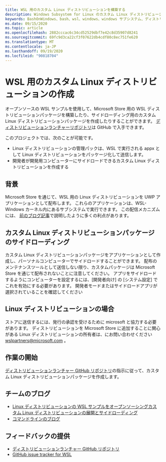 ```yaml
---
title: WSL 用のカスタム Linux ディストリビューションを構築する
description: Windows Subsystem for Linux のカスタム Linux ディストリビューションを作成する方法について説明します。
keywords: BashOnWindows、bash、wsl、windows、windows サブシステム、ディストリビューション、カスタム
ms.date: 09/15/2020
ms.topic: article
ms.openlocfilehash: 2882cccac6c34cd52529dbf7e42c8d35907d8241
ms.sourcegitcommit: 69fc9d3ca22cf3f07622db4cdf80c8ec751fe620
ms.translationtype: MT
ms.contentlocale: ja-JP
ms.lasthandoff: 09/19/2020
ms.locfileid: "90818704"
---
```

# <a name="creating-a-custom-linux-distribution-for-wsl"></a>WSL 用のカスタム Linux ディストリビューションの作成

オープンソースの WSL サンプルを使用して、Microsoft Store 用の WSL ディストリビューションパッケージを構築したり、サイドローディング用のカスタム Linux ディストリビューションパッケージを作成したりすることができます。 [ディストリビューションランチャーリポジトリ](https://github.com/Microsoft/WSL-DistroLauncher)は GitHub で入手できます。

このプロジェクトでは、次のことが可能です。

- Linux ディストリビューションの管理パックは、WSL で実行される appx として Linux ディストリビューションをパッケージ化して送信します。
- 開発者が開発用コンピューターにサイドロードできるカスタム Linux ディストリビューションを作成する

## <a name="background"></a>背景

Microsoft Store を通じて、WSL 用の Linux ディストリビューションを UWP アプリケーションとして配布します。 これらのアプリケーションは、WSL-Windows カーネル内にあるサブシステムで実行できます。 この配信メカニズムには、 [前のブログ記事](https://blogs.msdn.microsoft.com/commandline/2017/07/10/ubuntu-now-available-from-the-windows-store/)で説明したように多くの利点があります。

## <a name="sideloading-a-custom-linux-distro-package"></a>カスタム Linux ディストリビューションパッケージのサイドローディング

カスタム Linux ディストリビューションパッケージをアプリケーションとして作成し、パーソナルコンピューターでサイドロードすることができます。 配布のメンテナンスツールとして送信しない限り、カスタムパッケージは Microsoft Store を通じて配布されないことに注意してください。
アプリをサイドロードするようにコンピューターを設定するには、[開発者向け] の [システム設定] でこれを有効にする必要があります。  開発者モードまたはサイドロードアプリが選択されていることを確認してください

## <a name="for-linux-distro-maintainers"></a>Linux ディストリビューションの場合

ストアに送信するには、発行の承認を受けるために microsoft と協力する必要があります。 ディストリビューションを Microsoft Store に追加することに関心がある Linux ディストリビューションの所有者は、にお問い合わせください wslpartners@microsoft.com 。

## <a name="getting-started"></a>作業の開始

[ディストリビューションランチャー GitHub リポジトリ](https://github.com/Microsoft/WSL-DistroLauncher)の指示に従って、カスタム Linux ディストリビューションパッケージを作成します。

## <a name="team-blogs"></a>チームのブログ

-  [Linux ディストリビューションの WSL サンプルをオープンソーシングカスタム Linux ディストリビューションの展開とサイドローディング](https://blogs.msdn.microsoft.com/commandline/2018/03/26/wsl-distro-launcher/)
- [コマンドラインのブログ](https://blogs.msdn.microsoft.com/commandline/)

## <a name="provide-feedback"></a>フィードバックの提供

- [ディストリビューションランチャー GitHub リポジトリ](https://github.com/Microsoft/WSL-DistroLauncher)
- [GitHub issue tracker for WSL](https://github.com/Microsoft/BashOnWindows/issues)
